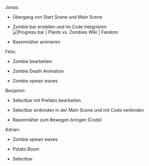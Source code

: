 Jonas:

- Übergang von Start Scene und Main Scene

- Zombie bar erstellen und im Code integrieren![Progress bar | Plants vs. Zombies Wiki | Fandom](https://static.wikia.nocookie.net/plantsvszombies/images/3/37/Progress_Bar_PvZ1.PNG/revision/latest?cb=20160522102524)

- Rasenmäher animieren

Felix:

- Zombie bearbeiten

- Zombie Death Animation

- Zombie spwan waves

Benjamin:

- Selectbar mit Prefabs bearbeiten

- Selectbar einbinden in der Main Scene und mit Code verbinden

- Rasenmäher zum Bewegen bringen (Code)

Adrian:

- Zombie spwan waves

- Potato Boom

- Selectbar
